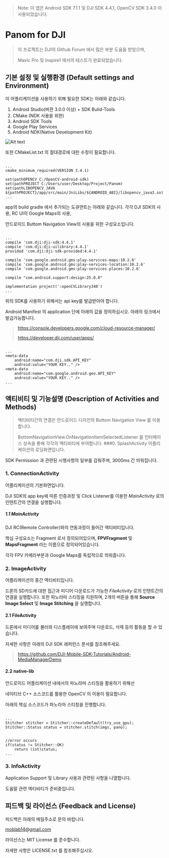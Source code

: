 >Note: 이 앱은 Android SDK 7.1.1 및 DJI SDK 4.4.1, OpenCV SDK 3.4.0 이 사용되었습니다.
>
# Panom for DJI
>이 프로젝트는 DJI의 Github Forum 에서 많은 부분 도움을 받았으며,
>
>Mavic Pro 및 Inspire1 에서의 테스트가 완료되었습니다.

## 기본 설정 및 실행환경 (Default settings and Environment)

이 어플리케이션을 사용하기 위해 필요한 SDK는 아래와 같습니다.
1. Android Studio(버젼 3.0.0 이상) + SDK Bulid-Tools
2. CMake (NDK 사용을 위한)
3. Android SDK Tools
4. Google Play Services
5. Android NDK(Native Development Kit)

![Alt text](/panodrone/sdk.png)

또한 CMakeList.txt 의 절대경로에 대한 수정이 필요합니다.
<pre><code>
...
cmake_minimum_required(VERSION 3.4.1)

set(pathOPENCV C:/OpenCV-android-sdk)
set(pathPROJECT C:/Users/user/Desktop/Project/Panom)
set(pathLIBOPENCV_JAVA ${pathPROJECT}/app/src/main/JniLibs/${ANDROID_ABI}/libopencv_java3.so)
...
</code></pre>

app의 build gradle 에서 추가되는 도큐먼트는 아래와 같습니다.
각각 DJI SDK의 사용, RC UI의 Google Maps의 사용,

안드로이드 Buttom Navigation View의 사용을 위한 구성요소입니다.

<pre><code>
...
compile 'com.dji:dji-sdk:4.4.1'
compile 'com.dji:dji-uilibrary:4.4.1'
provided 'com.dji:dji-sdk-provided:4.4.1'

compile 'com.google.android.gms:play-services-maps:10.2.6'
compile 'com.google.android.gms:play-services-location:10.2.6'
compile 'com.google.android.gms:play-services-places:10.2.6'

compile "com.android.support:design:25.0.0"

implementation project(':openCVLibrary340')
...
</code></pre>

위의 SDK를 사용하기 위해서는 api key를 발급받아야 합니다.

Android Manifest 의 application 단에 아래의 값을 정의하십시오.
아래의 링크에서 발급가능합니다.

><https://console.developers.google.com/cloud-resource-manager/>
>
><https://developer.dji.com/user/apps/>

<pre><code>
...
&ltmeta-data
	android:name="com.dji.sdk.API_KEY"
	android:value="YOUR KEY.." />
&ltmeta-data
	android:name="com.google.android.geo.API_KEY"
	android:value="YOUR KEY.." />
...
</code></pre>

## 액티비티 및 기능설명 (Description of Activities and Methods)
>액티비티간의 연결은 안드로이드 디자인의 Buttom Navigation View 를 이용합니다.
>
>BottomNavigationView.OnNavigationItemSelectedListener 를 인터페이스 상속을 통해 각각의 액티비티에 부여합니다.
###0. SplashActivity
어플리케이션의 로딩화면입니다.

SDK Permission 과 관련된 시행사항의 일부를 감춰주며, 3000ms 간 띄워집니다.

### 1. ConnectionActivity
어플리케이션의 기본화면입니다.

DJI SDK의 app key에 따른 인증과정 및 Click Listener를 이용한 _MainActivity_ 로의 인텐트간의 연결을 실행합니다.

##### 1.1 MainActivity
DJI RC(Remote Controller)와의 연동과정이 들어간 액티비티입니다.

핵심 구성요소는 Fragment 로서 정의되어있으며, __FPVFragment__ 및 __MapsFragment__ 라는 이름으로 정의되어있습니다.

각각 FPV 카메라부분과 Google Maps를 독립적으로 띄워줍니다.

### 2. ImageActivity
어플리케이션의 중간 액티비티입니다. 

드론의 SD카드에 대한 접근과 미디어 다운로드가 가능한 _FileActivity_ 로의 인텐트간의 연결을 실행합니다.
또한 파노라마 스티칭을 지원하며, 2개의 버튼을 통해 __Source Image Select__ 및 __Image Stitching__ 을 실행합니다.

#### 2.1 FileActivity
드론에서 미디어를 불러와 디스플레이에 보여주며 다운로드, 삭제 등의 활동을 할 수 있습니다.

자세한 사항은 아래의 DJI SDK 레퍼런스 문서를 참조해주세요.

><https://github.com/DJI-Mobile-SDK-Tutorials/Android-MediaManagerDemo>

#### 2.2 native-lib
안드로이드 어플리케이션 내에서의 파노라마 스티칭을 활용하기 위해선

네이티브 C++ 소스코드를 활용한 OpenCV 의 이용이 필요합니다.

아래의 핵심 소스코드가 파노라마 스티칭을 진행합니다.
<pre><code>
...
Stitcher stitcher = Stitcher::createDefault(try_use_gpu);
Stitcher::Status status = stitcher.stitch(imgs, pano);
<br>
//error occurs
if(status != Stitcher::OK)
	return (int)status;
...
</code></pre>

### 3. InfoActivity
Application Support 및 Library 사용과 관련된 사항을 나열합니다.

도움말 관련 액티비티가 준비중입니다.

## 피드백 및 라이선스 (Feedback and License)
피드백은 아래의 메일주소로 문의 바랍니다.

<moblab14@gmail.com>

라이선스는 MIT License 를 준수합니다.

자세한 사항은 LICENSE.txt 를 참조해주십시오.


